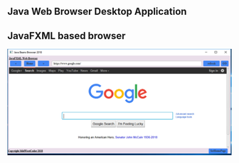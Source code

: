 ##  Java Web Browser Desktop Application


## JavaFXML based browser
![images](images/webProject.png)

